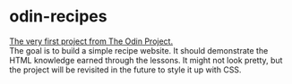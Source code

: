 # odin-recipes

[The very first project from The Odin Project.](https://www.theodinproject.com/lessons/foundations-recipes)  
The goal is to build a simple recipe website. It should demonstrate the HTML knowledge earned through the lessons. It might not look pretty, but the project will be revisited in the future to style it up with CSS.
